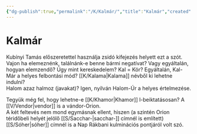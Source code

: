 ```yaml
---
{"dg-publish":true,"permalink":"/K/Kalmár/","title":"Kalmár","created":"2023-12-08T09:18","updated":"2025-07-30T03:30"}
---
```



# Kalmár

Kubínyi Tamás előszeretettel használja zsidó kifejezés helyett ezt a szót. Vajon ha elemeznénk, találnánk-e benne bármi negatívat? Vagy egyáltalán, hogyan elemzendő? Úgy mint kereskedelem? Kal = Kör? Egyáltalán, Kal-Már a helyes felbontási mód? [[K/Kalama\|Kalama]] névből ki lehetne indulni?  
Halom azaz halmoz (javakat)? Igen, nyilván Halom-Úr a helyes értelmezése.  

Tegyük még fel, hogy lehetne-e [[K/Khamor\|Khamor]] l-beiktatásosan? A [[V/Vendor\|vendor]] is a vándor-Orion.  
A két feltevés nem mond egymásnak ellent, hiszen (a szintén Orion téridőbeli helyét jelölő [[S/Sacchar-\|sacchar-]] címnél is említett) [[S/Sóher\|sóher]] címnél is a Nap Rákbani kulminációs pontjáról volt szó.  

  